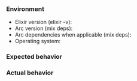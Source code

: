 <!--
### Precheck

* Before submitting an issue, please do a quick search and make sure the bug has not yet been reported
* Ensure that this issue is related to the Arc library and not one of the dependencies listed in mix.exs (Ecto, Plug, etc.)

-->

### Environment

* Elixir version (elixir -v):
* Arc version (mix deps):
* Arc dependencies when applicable (mix deps):
* Operating system:

### Expected behavior


### Actual behavior
